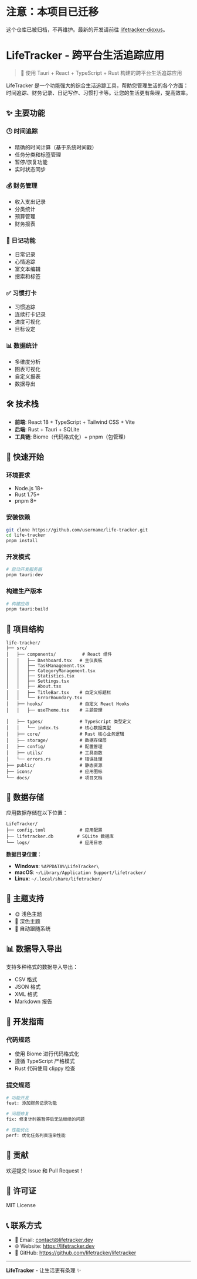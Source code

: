 # 注意：本项目已迁移

这个仓库已被归档，不再维护。最新的开发请前往 [lifetracker-dioxus](https://github.com/jk278/lifetracker-dioxus)。

# LifeTracker - 跨平台生活追踪应用

> 🚀 使用 Tauri + React + TypeScript + Rust 构建的跨平台生活追踪应用

LifeTracker 是一个功能强大的综合生活追踪工具，帮助您管理生活的各个方面：时间追踪、财务记录、日记写作、习惯打卡等。让您的生活更有条理，提高效率。

## ✨ 主要功能

### 🕒 时间追踪
- 精确的时间计算（基于系统时间戳）
- 任务分类和标签管理
- 暂停/恢复功能
- 实时状态同步

### 💰 财务管理
- 收入支出记录
- 分类统计
- 预算管理
- 财务报表

### 📝 日记功能
- 日常记录
- 心情追踪
- 富文本编辑
- 搜索和标签

### ✅ 习惯打卡
- 习惯追踪
- 连续打卡记录
- 进度可视化
- 目标设定

### 📊 数据统计
- 多维度分析
- 图表可视化
- 自定义报表
- 数据导出

## 🛠️ 技术栈

- **前端**: React 18 + TypeScript + Tailwind CSS + Vite
- **后端**: Rust + Tauri + SQLite
- **工具链**: Biome（代码格式化）+ pnpm（包管理）

## 🚀 快速开始

### 环境要求

- Node.js 18+
- Rust 1.75+
- pnpm 8+

### 安装依赖

```bash
git clone https://github.com/username/life-tracker.git
cd life-tracker
pnpm install
```

### 开发模式

```bash
# 启动开发服务器
pnpm tauri:dev
```

### 构建生产版本

```bash
# 构建应用
pnpm tauri:build
```

## 📁 项目结构

```
life-tracker/
├── src/
│   ├── components/          # React 组件
│   │   ├── Dashboard.tsx   # 主仪表板
│   │   ├── TaskManagement.tsx
│   │   ├── CategoryManagement.tsx
│   │   ├── Statistics.tsx
│   │   ├── Settings.tsx
│   │   ├── About.tsx
│   │   ├── TitleBar.tsx    # 自定义标题栏
│   │   └── ErrorBoundary.tsx
│   ├── hooks/              # 自定义 React Hooks
│   │   ├── useTheme.tsx    # 主题管理

│   ├── types/              # TypeScript 类型定义
│   │   └── index.ts        # 核心数据类型
│   ├── core/               # Rust 核心业务逻辑
│   ├── storage/            # 数据存储层
│   ├── config/             # 配置管理
│   ├── utils/              # 工具函数
│   └── errors.rs           # 错误处理
├── public/                 # 静态资源
├── icons/                  # 应用图标
└── docs/                   # 项目文档
```

## 💾 数据存储

应用数据存储在以下位置：

```
LifeTracker/
├── config.toml             # 应用配置
├── lifetracker.db         # SQLite 数据库
└── logs/                   # 应用日志
```

**数据目录位置**：
- **Windows**: `%APPDATA%\LifeTracker\`
- **macOS**: `~/Library/Application Support/lifetracker/`
- **Linux**: `~/.local/share/lifetracker/`

## 🎨 主题支持

- 🌞 浅色主题
- 🌙 深色主题
- 🎯 自动跟随系统

## 📊 数据导入导出

支持多种格式的数据导入导出：

- CSV 格式
- JSON 格式
- XML 格式
- Markdown 报告

## 🔧 开发指南

### 代码规范

- 使用 Biome 进行代码格式化
- 遵循 TypeScript 严格模式
- Rust 代码使用 clippy 检查

### 提交规范

```bash
# 功能开发
feat: 添加财务记录功能

# 问题修复
fix: 修复计时器暂停后无法继续的问题

# 性能优化
perf: 优化任务列表渲染性能
```

## 🤝 贡献

欢迎提交 Issue 和 Pull Request！

## 📄 许可证

MIT License

## 📞 联系方式

- 📧 Email: contact@lifetracker.dev
- 🌐 Website: https://lifetracker.dev
- 📱 GitHub: https://github.com/lifetracker/lifetracker

---

**LifeTracker** - 让生活更有条理 ✨
